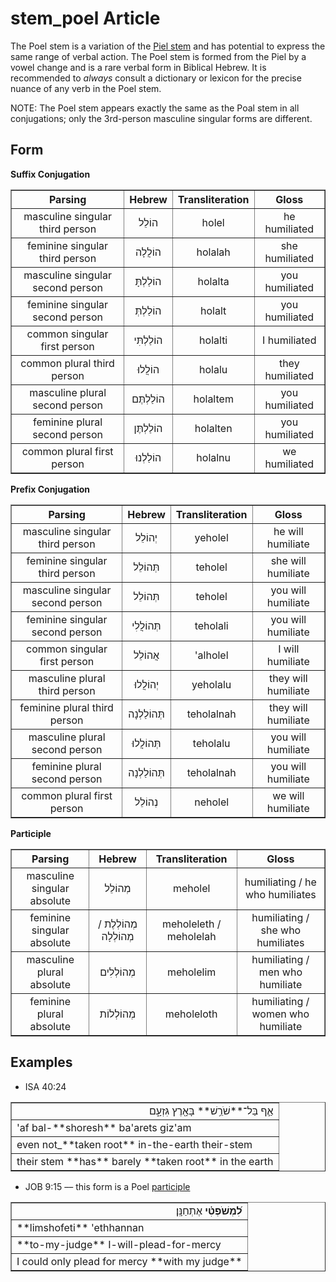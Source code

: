 # stem_poel Article
The Poel stem is a variation of the [Piel stem](https://git.door43.org/Door43/en-uhg/src/master/content/stem_piel/02.md) and has potential to express the same range of verbal action.  The Poel stem is formed from the Piel by a vowel change and is a rare verbal form in Biblical Hebrew.  It is recommended to *always* consult a dictionary or lexicon for the precise nuance of any verb in the Poel stem.

NOTE: The Poel stem appears exactly the same as the Poal stem in all conjugations; only the 3rd-person masculine singular forms are different.

## Form

**Suffix Conjugation**
<table border="1" class="docutils">
<tr class="row-odd"><th>Parsing</th><th>Hebrew</th><th>Transliteration</th><th>Gloss</th>
</tr>
<tr class="row-even" align="center"><td>masculine singular third person</td><td>הוֹלֵל</td><td>holel</td><td>he humiliated</td>
</tr>
<tr class="row-odd" align="center"><td>feminine singular third person</td><td>הוֹלֲלָה</td><td>holalah</td><td>she humiliated</td>
</tr>
<tr class="row-even" align="center"><td>masculine singular second person</td><td>הוֹלַלְתָּ</td><td>holalta</td><td>you humiliated</td>
</tr>
<tr class="row-odd" align="center"><td>feminine singular second person</td><td>הוֹלַלְתְּ</td><td>holalt</td><td>you humiliated</td>
</tr>
<tr class="row-even" align="center"><td>common singular first person</td><td>הוֹלַלְתִּי</td><td>holalti</td><td>I humiliated</td>
</tr>
<tr class="row-odd" align="center"><td>common plural third person</td><td>הוֹלֲלוּ</td><td>holalu</td><td>they humiliated</td>
</tr>
<tr class="row-even" align="center"><td>masculine plural second person</td><td>הוֹלַלְתֶּם</td><td>holaltem</td><td>you humiliated</td>
</tr>
<tr class="row-odd" align="center"><td>feminine plural second person</td><td>הוֹלַלְתֶּן</td><td>holalten</td><td>you humiliated</td>
</tr>
<tr class="row-even" align="center"><td>common plural first person</td><td>הוֹלַלְנוּ</td><td>holalnu</td><td>we humiliated</td>
</tr>
</tbody>
</table>

**Prefix Conjugation**
<table border="1" class="docutils">
<tr class="row-odd"><th>Parsing</th><th>Hebrew</th><th>Transliteration</th><th>Gloss</th>
</tr>
<tr class="row-even" align="center"><td>masculine singular third person</td><td>יְהוֹלֵל</td><td>yeholel</td><td>he will humiliate</td>
</tr>
<tr class="row-odd" align="center"><td>feminine singular third person</td><td>תְּהוֹלֵל</td><td>teholel</td><td>she will humiliate</td>
</tr>
<tr class="row-even" align="center"><td>masculine singular second person</td><td>תְּהוֹלֵל</td><td>teholel</td><td>you will humiliate</td>
</tr>
<tr class="row-odd" align="center"><td>feminine singular second person</td><td>תְּהוֹלֲלִי</td><td>teholali</td><td>you will humiliate</td>
</tr>
<tr class="row-even" align="center"><td>common singular first person</td><td>אֲהוֹלֵל</td><td>'alholel</td><td>I will humiliate</td>
</tr>
<tr class="row-odd" align="center"><td>masculine plural third person</td><td>יְהוֹלֲלוּ</td><td>yeholalu</td><td>they will humiliate</td>
</tr>
<tr class="row-even" align="center"><td>feminine plural third person</td><td>תְּהוֹלַלְנָה</td><td>teholalnah</td><td>they will humiliate</td>
</tr>
<tr class="row-odd" align="center"><td>masculine plural second person</td><td>תְּהוֹלֲלוּ</td><td>teholalu</td><td>you will humiliate</td>
</tr>
<tr class="row-even" align="center"><td>feminine plural second person</td><td>תְּהוֹלַלְנָה</td><td>teholalnah</td><td>you will humiliate</td>
</tr>
<tr class="row-odd" align="center"><td>common plural first person</td><td>נְהוֹלֵל</td><td>neholel</td><td>we will humiliate</td>
</tr>
</tbody>
</table>

**Participle**
<table border="1" class="docutils">
<tr class="row-odd"><th>Parsing</th><th>Hebrew</th><th>Transliteration</th><th>Gloss</th>
</tr>
<tr class="row-even" align="center"><td>masculine singular absolute</td><td>מְהוֹלֵל</td><td>meholel</td><td>humiliating / he who humiliates</td>
</tr>
<tr class="row-odd" align="center"><td>feminine singular absolute</td><td>מְהוֹלְלֶת / מְהוֹלְלָה</td><td>meholeleth / meholelah</td><td>humiliating / she who humiliates</td>
</tr>
<tr class="row-even" align="center"><td>masculine plural absolute</td><td>מְהוֹלְלִים</td><td>meholelim</td><td>humiliating / men who humiliate</td>
</tr>
<tr class="row-odd" align="center"><td>feminine plural absolute</td><td>מְהוֹלְלוֹת</td><td>meholeloth</td><td>humiliating / women who humiliate</td>
</tr>
</tbody>
</table>

## Examples

* ISA 40:24
<table border="1" class="docutils">
<colgroup>
<col width="100%" />
</colgroup>
<tbody valign="top">
<tr class="row-odd" align="right"><td>אַ֛ף בַּל־**שֹׁרֵ֥שׁ** בָּאָ֖רֶץ גִּזְעָ֑ם</td>
</tr>
<tr class="row-even"><td>'af bal-**shoresh** ba'arets giz'am</td>
</tr>
<tr class="row-odd"><td>even not_**taken root** in-the-earth their-stem</td>
</tr>
<tr class="row-even"><td>their stem **has** barely **taken root** in the earth</td>
</tr>
</tbody>
</table>

* JOB 9:15 –– this form is a Poel [participle](https://git.door43.org/Door43/en-uhg/src/master/content/participle_active/02.md)
<table border="1" class="docutils">
<colgroup>
<col width="100%" />
</colgroup>
<tbody valign="top">
<tr class="row-odd" align="right"><td><b>לִ֝מְשֹׁפְטִ֗י</b> אֶתְחַנָּֽן׃</td>
</tr>
<tr class="row-even"><td>**limshofeti** 'ethhannan</td>
</tr>
<tr class="row-odd"><td>**to-my-judge** I-will-plead-for-mercy</td>
</tr>
<tr class="row-even"><td>I could only plead for mercy **with my judge**</td>
</tr>
</tbody>
</table>